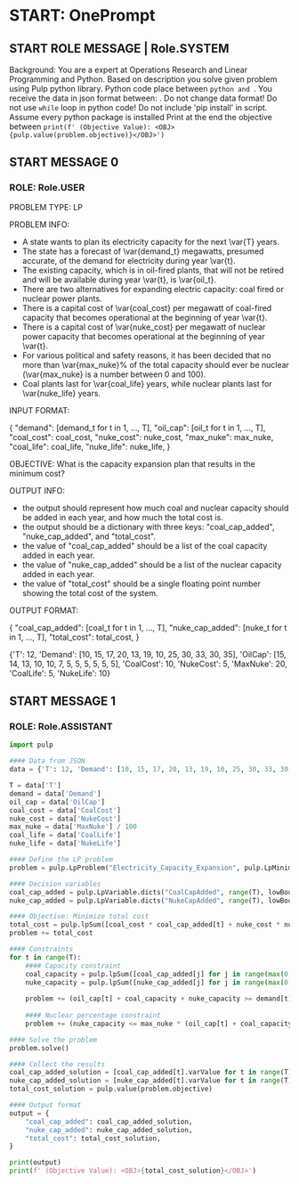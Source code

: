 # START: OnePrompt 
## START ROLE MESSAGE | Role.SYSTEM 
Background: You are a expert at Operations Research and Linear Programming and Python. Based on description you solve given problem using Pulp python library. Python code place between ```python and ```. You receive the data in json format between: <DATA></DATA>. Do not change data format! Do not use `while` loop in python code! Do not include 'pip install' in script. Assume every python package is installed Print at the end the objective between <OBJ></OBJ> `print(f' (Objective Value): <OBJ>{pulp.value(problem.objective)}</OBJ>')`  
## START MESSAGE 0 
### ROLE: Role.USER
<DESCRIPTION>
PROBLEM TYPE: LP

PROBLEM INFO: 

- A state wants to plan its electricity capacity for the next \var{T} years. 
- The state has a forecast of \var{demand_t} megawatts, presumed accurate, of the demand for electricity during year \var{t}.
- The existing capacity, which is in oil-fired plants, that will not be retired and will be available during year \var{t}, is \var{oil_t}.
- There are two alternatives for expanding electric capacity: coal­ fired or nuclear power plants.
- There is a capital cost of \var{coal_cost} per megawatt of coal-fired capacity that becomes operational at the beginning of year \var{t}.
- There is a capital cost of \var{nuke_cost} per megawatt of nuclear power capacity that becomes operational at the beginning of year \var{t}.
- For various political and safety reasons, it has been decided that no more than \var{max_nuke}% of the total capacity should ever be nuclear (\var{max_nuke} is a number between 0 and 100).
- Coal plants last for \var{coal_life} years, while nuclear plants last for \var{nuke_life} years.

INPUT FORMAT: 

{
    "demand": [demand_t for t in 1, ..., T],
    "oil_cap": [oil_t for t in 1, ..., T],
    "coal_cost": coal_cost,
    "nuke_cost": nuke_cost,
    "max_nuke": max_nuke,
    "coal_life": coal_life,
    "nuke_life": nuke_life,
}


OBJECTIVE: What is the capacity expansion plan that results in the minimum cost?


OUTPUT INFO:

- the output should represent how much coal and nuclear capacity should be added in each year, and how much the total cost is.
- the output should be a dictionary with three keys: "coal_cap_added", "nuke_cap_added", and "total_cost".
- the value of "coal_cap_added" should be a list of the coal capacity added in each year.
- the value of "nuke_cap_added" should be a list of the nuclear capacity added in each year.
- the value of "total_cost" should be a single floating point number showing the total cost of the system.


OUTPUT FORMAT:

{
    "coal_cap_added": [coal_t for t in 1, ..., T],
    "nuke_cap_added": [nuke_t for t in 1, ..., T],
    "total_cost": total_cost,
}


</DESCRIPTION>
<DATA>
{'T': 12, 'Demand': [10, 15, 17, 20, 13, 19, 10, 25, 30, 33, 30, 35], 'OilCap': [15, 14, 13, 10, 10, 7, 5, 5, 5, 5, 5, 5], 'CoalCost': 10, 'NukeCost': 5, 'MaxNuke': 20, 'CoalLife': 5, 'NukeLife': 10}</DATA>


## START MESSAGE 1 
### ROLE: Role.ASSISTANT
```python
import pulp

#### Data from JSON
data = {'T': 12, 'Demand': [10, 15, 17, 20, 13, 19, 10, 25, 30, 33, 30, 35], 'OilCap': [15, 14, 13, 10, 10, 7, 5, 5, 5, 5, 5, 5], 'CoalCost': 10, 'NukeCost': 5, 'MaxNuke': 20, 'CoalLife': 5, 'NukeLife': 10}

T = data['T']
demand = data['Demand']
oil_cap = data['OilCap']
coal_cost = data['CoalCost']
nuke_cost = data['NukeCost']
max_nuke = data['MaxNuke'] / 100
coal_life = data['CoalLife']
nuke_life = data['NukeLife']

#### Define the LP problem
problem = pulp.LpProblem("Electricity_Capacity_Expansion", pulp.LpMinimize)

#### Decision variables
coal_cap_added = pulp.LpVariable.dicts("CoalCapAdded", range(T), lowBound=0, cat='Continuous')
nuke_cap_added = pulp.LpVariable.dicts("NukeCapAdded", range(T), lowBound=0, cat='Continuous')

#### Objective: Minimize total cost
total_cost = pulp.lpSum([coal_cost * coal_cap_added[t] + nuke_cost * nuke_cap_added[t] for t in range(T)])
problem += total_cost

#### Constraints
for t in range(T):
    #### Capacity constraint
    coal_capacity = pulp.lpSum([coal_cap_added[j] for j in range(max(0, t-coal_life+1), t+1)])
    nuke_capacity = pulp.lpSum([nuke_cap_added[j] for j in range(max(0, t-nuke_life+1), t+1)])
    
    problem += (oil_cap[t] + coal_capacity + nuke_capacity >= demand[t])
    
    #### Nuclear percentage constraint
    problem += (nuke_capacity <= max_nuke * (oil_cap[t] + coal_capacity + nuke_capacity))

#### Solve the problem
problem.solve()

#### Collect the results
coal_cap_added_solution = [coal_cap_added[t].varValue for t in range(T)]
nuke_cap_added_solution = [nuke_cap_added[t].varValue for t in range(T)]
total_cost_solution = pulp.value(problem.objective)

#### Output format
output = {
    "coal_cap_added": coal_cap_added_solution,
    "nuke_cap_added": nuke_cap_added_solution,
    "total_cost": total_cost_solution,
}

print(output)
print(f' (Objective Value): <OBJ>{total_cost_solution}</OBJ>')
```


